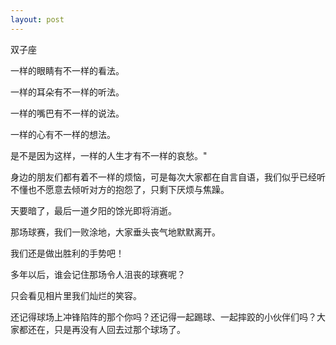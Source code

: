 ```yaml
---
layout: post
---
```

双子座

一样的眼睛有不一样的看法。 
  
一样的耳朵有不一样的听法。 
  
一样的嘴巴有不一样的说法。 
  
一样的心有不一样的想法。 
  
是不是因为这样，一样的人生才有不一样的哀愁。"

身边的朋友们都有着不一样的烦恼，可是每次大家都在自言自语，我们似乎已经听不懂也不愿意去倾听对方的抱怨了，只剩下厌烦与焦躁。
  
天要暗了，最后一道夕阳的馀光即将消逝。 
  
那场球赛，我们一败涂地，大家垂头丧气地默默离开。 
  
我们还是做出胜利的手势吧！ 
  
多年以后，谁会记住那场令人沮丧的球赛呢？ 
  
只会看见相片里我们灿烂的笑容。

还记得球场上冲锋陷阵的那个你吗？还记得一起踢球、一起摔跤的小伙伴们吗？大家都还在，只是再没有人回去过那个球场了。